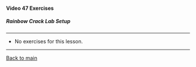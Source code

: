 #### Video 47 Exercises

##### Rainbow Crack Lab Setup

---

- No exercises for this lesson.

---

[Back to main](https://github.com/rot0xd/CBTNuggets/blob/master/CEHv9/README.md)

